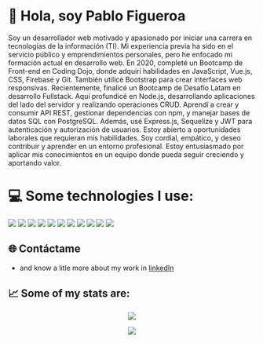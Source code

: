 # 👋 Hola, soy Pablo Figueroa

Soy un desarrollador web motivado y apasionado por iniciar una carrera en tecnologías de la información (TI). Mi experiencia previa ha sido en el servicio público y emprendimientos personales, pero he enfocado mi formación actual en desarrollo web.
En 2020, completé un Bootcamp de Front-end en Coding Dojo, donde adquirí habilidades en JavaScript, Vue.js, CSS, Firebase y Git. También utilicé Bootstrap para crear interfaces web responsivas.
Recientemente, finalicé un Bootcamp de Desafío Latam en desarrollo Fullstack. Aquí profundicé en Node.js, desarrollando aplicaciones del lado del servidor y realizando operaciones CRUD. Aprendí a crear y consumir API REST, gestionar dependencias con npm, y manejar bases de datos SQL con PostgreSQL. Además, usé Express.js, Sequelize y JWT para autenticación y autorización de usuarios.
Estoy abierto a oportunidades laborales que requieran mis habilidades. Soy cordial, empático, y deseo contribuir y aprender en un entorno profesional. Estoy entusiasmado por aplicar mis conocimientos en un equipo donde pueda seguir creciendo y aportando valor.


# 💻 Some technologies I use:

<img src="{https://img.shields.io/badge/JavaScript-323330?style=for-the-badge&logo=javascript&logoColor=F7DF1E}" />
<img src="{BadgeURLHere}" />
<img src="{BadgeURLHere}" />
<img src="{BadgeURLHere}" />
<img src="{BadgeURLHere}" />
<img src="{BadgeURLHere}" />
<img src="{BadgeURLHere}" />
<img src="{BadgeURLHere}" />
<img src="{BadgeURLHere}" />
<img src="{BadgeURLHere}" />
<img src="{BadgeURLHere}" />

	
 

## 🌐 Contáctame

- and know a litle more about my work in [linkedIn](https://www.linkedin.com/in/pablofsj/)


## 📈   Some of my stats are:

<p align="center">
  <img align="" src="https://github-readme-stats.vercel.app/api/top-langs/?username=pablofsj" />
</p>
<p align="center">
  <img align="" src="https://github-readme-stats.vercel.app/api?username=pablofsj" />
</p>

